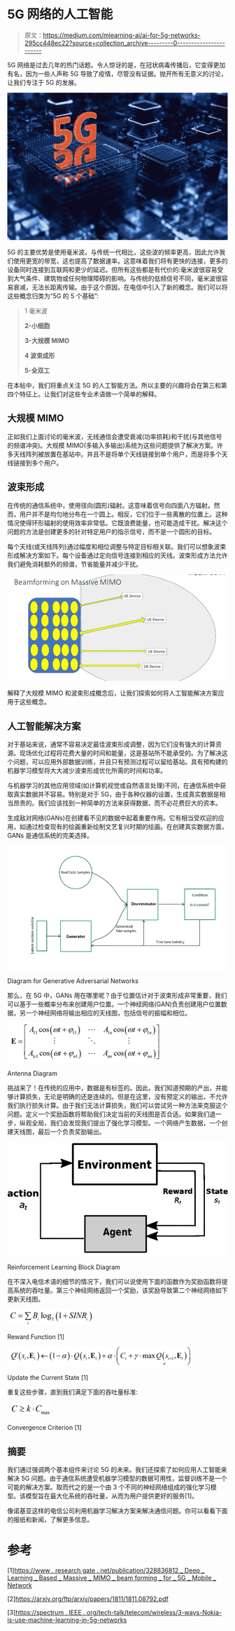 # 5G 网络的人工智能

> 原文：<https://medium.com/mlearning-ai/ai-for-5g-networks-295cc448ec22?source=collection_archive---------0----------------------->

5G 网络是过去几年的热门话题。令人惊讶的是，在冠状病毒传播后，它变得更加有名，因为一些人声称 5G 导致了疫情，尽管没有证据。抛开所有无意义的讨论，让我们专注于 5G 的发展。

![](img/98ac2b3df4b2395e65006dabe158666f.png)

5G 的主要优势是使用毫米波。与传统一代相比，这些波的频率更高，因此允许我们使用更宽的带宽，这也提高了数据速率。这意味着我们将有更快的连接，更多的设备同时连接到互联网和更少的延迟。但所有这些都是有代价的:毫米波很容易受到大气条件、建筑物或任何物理障碍的影响。与传统的低频信号不同，毫米波很容易衰减，无法长距离传输。由于这个原因，在电信中引入了新的概念。我们可以将这些概念归类为“5G 的 5 个基础”:

> 1 毫米波
> 
> **2-小细胞**
> 
> **3-大规模 MIMO**
> 
> **4 波束成形**
> 
> **5-全双工**

在本帖中，我们将重点关注 5G 的人工智能方法。所以主要的兴趣将会在第三和第四个特征上。让我们对这些专业术语做一个简单的解释。

## 大规模 MIMO

正如我们上面讨论的毫米波，无线通信会遭受衰减(功率损耗)和干扰(与其他信号的频谱冲突)。大规模 MIMO(多输入多输出)系统为这些问题提供了解决方案。许多天线阵列被放置在基站中。并且不是将单个天线链接到单个用户，而是将多个天线链接到多个用户。

## 波束形成

在传统的通信系统中，使用径向(圆形)辐射。这意味着信号向四面八方辐射。然而，用户并不是均匀地分布在一个圆上。相反，它们位于一些离散的位置上。这种情况使得环形辐射的使用效率非常低。它既浪费能量，也可能造成干扰。解决这个问题的方法是创建更多的针对特定用户的指示信号，而不是一个圆形的目标。

每个天线(或天线阵列)通过幅度和相位调整与特定目标相关联。我们可以想象波束形成解决方案如下。每个设备通过定向信号连接到相应的天线。波束形成方法允许我们避免消耗额外的频谱，节省能量并减少干扰。

![](img/e3603bd71c9bdf74b269f4bbc0695ff4.png)

解释了大规模 MIMO 和波束形成概念后，让我们探索如何将人工智能解决方案应用于这些概念。

## 人工智能解决方案

对于基站来说，通常不容易决定最佳波束形成调整，因为它们没有强大的计算资源。现场优化过程将花费大量的时间和能量，这是基站所不能承受的。为了解决这个问题，可以应用外部数据训练，并且只有预测过程可以留给基站。具有预构建的机器学习模型将大大减少波束形成优化所需的时间和功率。

与机器学习的其他应用领域(如计算机视觉或自然语言处理)不同，在通信系统中获取真实数据并不容易。特别是对于 5G，由于各种仪器的设置，生成真实数据是相当昂贵的。我们应该找到一种简单的方法来获得数据，而不必花费巨大的资本。

生成敌对网络(GANs)在创建看不见的数据中起着重要作用。它有相当受欢迎的应用，如通过检查现有的绘画重新绘制文艺复兴时期的绘画。在创建真实数据方面，GANs 是通信系统的完美选择。

![](img/75a1ddb992e366e9cc52cf36b8234545.png)

Diagram for Generative Adversarial Networks

那么，在 5G 中，GANs 用在哪里呢？由于位置估计对于波束形成非常重要，我们可以基于一些概率分布来创建用户位置。一个神经网络(GAN)负责创建用户位置数据，另一个神经网络将输出相应的天线图，包括信号的振幅和相位。

![](img/fa238bb836bd06cbec05fd4a1378d5f9.png)

Antenna Diagram

挑战来了！在传统的应用中，数据是有标签的。因此，我们知道预期的产出，并能够计算损失，无论是明确的还是连续的。但是在这里，没有预定义的输出，不允许我们执行损失计算。由于我们无法计算损失，我们可以尝试另一种方法来克服这个问题。定义一个奖励函数将帮助我们决定当前的天线图是否合适。如果我们退一步，纵观全局，我们会发现我们提出了强化学习模型。一个网络产生数据，一个创建天线图，最后一个负责奖励输出。

![](img/1694d9c2b6b05a563ddac45420685b10.png)

Reinforcement Learning Block Diagram

在不深入电信术语的细节的情况下，我们可以说使用下面的函数作为奖励函数将提高系统的吞吐量。第三个神经网络返回一个奖励，该奖励导致第二个神经网络如下更新天线图。

![](img/d85eb111dc121a67993c533f6ecd02e8.png)

Reward Function [1]

![](img/2fde75072c0e7e64bbf01307c6bd0562.png)

Update the Current State [1]

重复这些步骤，直到我们满足下面的吞吐量标准:

![](img/d290be864bec2cd2fb21612ed7bccab0.png)

Convergence Criterion [1]

## 摘要

我们通过强调两个基本组件来讨论 5G 的未来。我们还探索了如何应用人工智能来解决 5G 问题。由于通信系统遭受机器学习模型的数据可用性，监督训练不是一个可能的解决方案。取而代之的是一个由 3 个不同的神经网络组成的强化学习模型。该模型旨在最大化系统的吞吐量，从而为用户提供更好的服务[1]。

像诺基亚这样的电信公司利用机器学习解决方案来解决通信问题。你可以看看下面的报纸和新闻，了解更多信息。

# 参考

[1][https://www . research gate . net/publication/328836812 _ Deep _ Learning _ Based _ Massive _ MIMO _ beam forming _ for _ 5G _ Mobile _ Network](https://www.researchgate.net/publication/328836812_Deep_Learning_Based_Massive_MIMO_Beamforming_for_5G_Mobile_Network)

[2]https://arxiv.org/ftp/arxiv/papers/1811/1811.08792.pdf

[3][https://spectrum . IEEE . org/tech-talk/telecom/wireless/3-ways-Nokia-is-use-machine-learning-in-5g-networks](https://spectrum.ieee.org/tech-talk/telecom/wireless/3-ways-nokia-is-using-machine-learning-in-5g-networks)